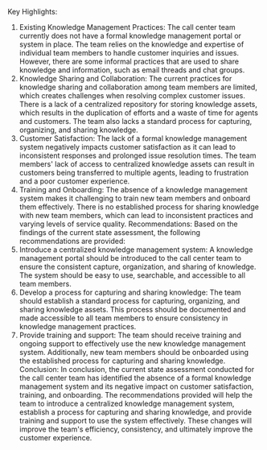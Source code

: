 Key Highlights:
1.	Existing Knowledge Management Practices: The call center team currently does not have a formal knowledge management portal or system in place. The team relies on the knowledge and expertise of individual team members to handle customer inquiries and issues. However, there are some informal practices that are used to share knowledge and information, such as email threads and chat groups.
2.	Knowledge Sharing and Collaboration: The current practices for knowledge sharing and collaboration among team members are limited, which creates challenges when resolving complex customer issues. There is a lack of a centralized repository for storing knowledge assets, which results in the duplication of efforts and a waste of time for agents and customers. The team also lacks a standard process for capturing, organizing, and sharing knowledge.
3.	Customer Satisfaction: The lack of a formal knowledge management system negatively impacts customer satisfaction as it can lead to inconsistent responses and prolonged issue resolution times. The team members' lack of access to centralized knowledge assets can result in customers being transferred to multiple agents, leading to frustration and a poor customer experience.
4.	Training and Onboarding: The absence of a knowledge management system makes it challenging to train new team members and onboard them effectively. There is no established process for sharing knowledge with new team members, which can lead to inconsistent practices and varying levels of service quality.
Recommendations:
Based on the findings of the current state assessment, the following recommendations are provided:
1.	Introduce a centralized knowledge management system: A knowledge management portal should be introduced to the call center team to ensure the consistent capture, organization, and sharing of knowledge. The system should be easy to use, searchable, and accessible to all team members.
2.	Develop a process for capturing and sharing knowledge: The team should establish a standard process for capturing, organizing, and sharing knowledge assets. This process should be documented and made accessible to all team members to ensure consistency in knowledge management practices.
3.	Provide training and support: The team should receive training and ongoing support to effectively use the new knowledge management system. Additionally, new team members should be onboarded using the established process for capturing and sharing knowledge.
Conclusion:
In conclusion, the current state assessment conducted for the call center team has identified the absence of a formal knowledge management system and its negative impact on customer satisfaction, training, and onboarding. The recommendations provided will help the team to introduce a centralized knowledge management system, establish a process for capturing and sharing knowledge, and provide training and support to use the system effectively. These changes will improve the team's efficiency, consistency, and ultimately improve the customer experience.

